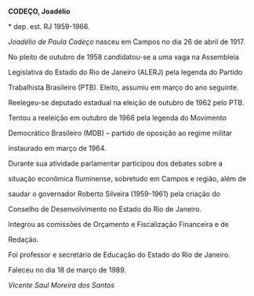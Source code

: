 **CODEÇO, Joadélio**



\* dep. est. RJ 1959-1966.



*Joadélio de Paula Codeço* nasceu em Campos no dia 26 de abril de 1917.



No pleito de outubro de 1958 candidatou-se a uma vaga na Assembleia

Legislativa do Estado do Rio de Janeiro (ALERJ) pela legenda do Partido

Trabalhista Brasileiro (PTB). Eleito, assumiu em março do ano seguinte.



Reelegeu-se deputado estadual na eleição de outubro de 1962 pelo PTB.



Tentou a reeleição em outubro de 1966 pela legenda do Movimento

Democrático Brasileiro (MDB) – partido de oposição ao regime militar

instaurado em março de 1964.



Durante sua atividade parlamentar participou dos debates sobre a

situação econômica fluminense, sobretudo em Campos e região, além de

saudar o governador Roberto Silveira (1959-1961) pela criação do

Conselho de Desenvolvimento no Estado do Rio de Janeiro.



Integrou as comissões de Orçamento e Fiscalização Financeira e de

Redação.



Foi professor e secretário de Educação do Estado do Rio de Janeiro.



Faleceu no dia 18 de março de 1989.



*Vicente Saul Moreira dos Santos*



